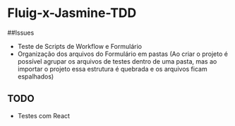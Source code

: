 # Fluig-x-Jasmine-TDD

##Issues
 - Teste de Scripts de Workflow e Formulário
 - Organização dos arquivos do Formulário em pastas (Ao criar o projeto é possível agrupar os arquivos de testes dentro de uma pasta, mas ao importar o projeto essa estrutura é quebrada e os arquivos ficam espalhados)
 
## TODO
 - Testes com React
